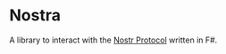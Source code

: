 # Nostra

A library to interact with the [Nostr Protocol](https://github.com/nostr-protocol/nostr) written in F#.


